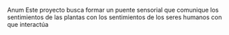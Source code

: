 Anum
Este proyecto busca formar un puente sensorial que comunique los sentimientos de las plantas con los sentimientos de los seres humanos con que interactúa

